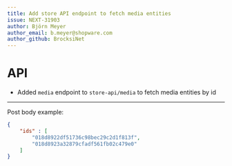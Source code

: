 ```yaml
---
title: Add store API endpoint to fetch media entities
issue: NEXT-31903
author: Björn Meyer
author_email: b.meyer@shopware.com
author_github: BrocksiNet
---
```


# API
* Added `media` endpoint to `store-api/media` to fetch media entities by id
___
Post body example:
```json
{
    "ids" : [
        "018d8922df51736c98bec29c2d1f813f",
        "018d8923a32879cfadf561fb02c479e0"
    ]
}
```
